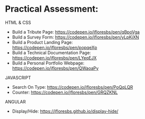 # Practical Assessment:

HTML & CSS
  - Build a Tribute Page: https://codepen.io/jfloresbs/pen/qBpoVga
  - Build a Survey Form: https://codepen.io/jfloresbs/pen/yLpKjXN
  - Build a Product Landing Page: https://codepen.io/jfloresbs/pen/popqeXp
  - Build a Technical Documentation Page: https://codepen.io/jfloresbs/pen/LYeqEJX
  - Build a Personal Portfolio Webpage: https://codepen.io/jfloresbs/pen/QWaoaPy

JAVASCRIPT
  - Search On Type: https://codepen.io/jfloresbs/pen/PoQqLQR
  - Counter: https://codepen.io/jfloresbs/pen/GRQZKNL

ANGULAR
  - Display/Hide: https://jfloresbs.github.io/display-hide/
